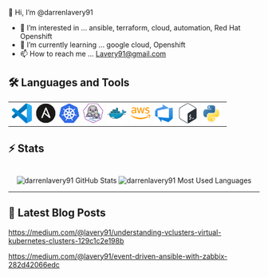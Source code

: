 
  👋 Hi, I’m @darrenlavery91
  

- 👀 I’m interested in ... ansible, terraform, cloud, automation, Red Hat Openshift
- 🌱 I’m currently learning ... google cloud, Openshift
- 📫 How to reach me ... Lavery91@gmail.com

## 🛠️ Languages and Tools
<table>
  <tr>
  <td>
  <img src="https://github.com/devicons/devicon/blob/master/icons/vscode/vscode-original.svg" title="React" alt="React" width="40" height="40"/>&nbsp;
  <img src="https://github.com/devicons/devicon/blob/master/icons/ansible/ansible-original.svg" title="React" alt="React" width="40" height="40"/>&nbsp;
  <img src="https://github.com/devicons/devicon/blob/master/icons/kubernetes/kubernetes-original.svg" title="React" alt="React" width="40" height="40"/>&nbsp;
  <img src="https://github.com/devicons/devicon/blob/master/icons/podman/podman-original.svg" title="React" alt="React" width="40" height="40"/>&nbsp;
  <img src="https://github.com/devicons/devicon/blob/master/icons/docker/docker-original.svg" title="React" alt="React" width="40" height="40"/>&nbsp;
  <img src="https://github.com/devicons/devicon/blob/master/icons/amazonwebservices/amazonwebservices-plain-wordmark.svg" title="React" alt="React" width="40" height="40"/>&nbsp;
  <img src="https://github.com/devicons/devicon/blob/master/icons/azuredevops/azuredevops-original.svg" title="React" alt="React" width="40" height="40"/>&nbsp;
  <img src="https://github.com/devicons/devicon/blob/master/icons/bash/bash-plain.svg" title="React" alt="React" width="40" height="40"/>&nbsp;
  <img src="https://github.com/devicons/devicon/blob/master/icons/python/python-original.svg" title="React" alt="React" width="40" height="40"/>&nbsp;
  </td>
  </tr>
</table>

## ⚡️ Stats

<br>

<div align=center>
  <img width=390 src="https://github-readme-stats.vercel.app/api?username=darrenlavery91&theme=transparent&count_private=true&show_icons=true&rank_icon=github&locale=en" alt="darrenlavery91 GitHub Stats" />
  <img width=325 src="https://github-readme-stats.vercel.app/api/top-langs?username=darrenlavery91&theme=transparent&layout=donut&hide=css&langs_count=8&border_radius=10&show_icons=true&locale=en" alt="darrenlavery91 Most Used Languages" />
</div>

<hr>


## 📕 Latest Blog Posts
<!-- BLOG-POST-LIST:START -->
https://medium.com/@lavery91/understanding-vclusters-virtual-kubernetes-clusters-129c1c2e198b

https://medium.com/@lavery91/event-driven-ansible-with-zabbix-282d42066edc
<!-- BLOG-POST-LIST:END -->
<!---
darrenlavery91/darrenlavery91 is a ✨ special ✨ repository because its `README.md` (this file) appears on your GitHub profile.
You can click the Preview link to take a look at your changes.
--->
